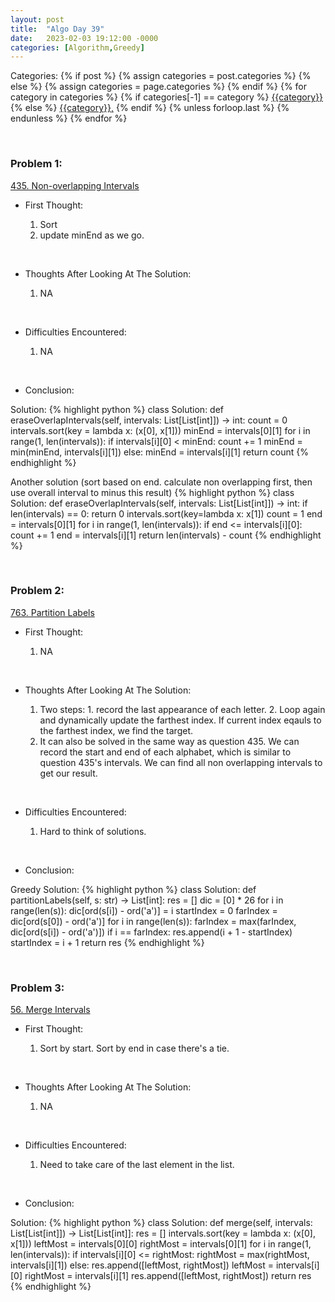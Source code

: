 ```yaml
---
layout: post
title:  "Algo Day 39"
date:   2023-02-03 19:12:00 -0000
categories: [Algorithm,Greedy]
---
```


<div class="post-categories">
  Categories:
  {% if post %}
    {% assign categories = post.categories %}
  {% else %}
    {% assign categories = page.categories %}
  {% endif %}
  {% for category in categories %}
    {% if categories[-1] == category %}
        <a href="{{site.baseurl}}/categories/#{{category|slugize}}">{{category}}</a>
    {% else %}
        <a href="{{site.baseurl}}/categories/#{{category|slugize}}">{{category}},</a>
    {% endif %}
  {% unless forloop.last %}&nbsp;{% endunless %}
  {% endfor %}
</div>

&nbsp;


### Problem 1:

[435. Non-overlapping Intervals](https://leetcode.com/problems/non-overlapping-intervals/)

* First Thought:

  1. Sort
  2. update minEnd as we go.

&nbsp;

* Thoughts After Looking At The Solution:

  1. NA

&nbsp;

* Difficulties Encountered:

  1. NA

&nbsp;

* Conclusion:

Solution:
  {% highlight python %}
    class Solution:
      def eraseOverlapIntervals(self, intervals: List[List[int]]) -> int:
          count = 0
          intervals.sort(key = lambda x: (x[0], x[1]))
          minEnd = intervals[0][1]
          for i in range(1, len(intervals)):
              if intervals[i][0] < minEnd:
                  count += 1
                  minEnd = min(minEnd, intervals[i][1])
              else:
                  minEnd = intervals[i][1]
          return count
  {% endhighlight %}

Another solution (sort based on end. calculate non overlapping first, then use overall interval to minus this result)
  {% highlight python %}
    class Solution:
      def eraseOverlapIntervals(self, intervals: List[List[int]]) -> int:
          if len(intervals) == 0: return 0
          intervals.sort(key=lambda x: x[1])
          count = 1
          end = intervals[0][1]
          for i in range(1, len(intervals)):
              if end <= intervals[i][0]:
                  count += 1
                  end = intervals[i][1]
          return len(intervals) - count
  {% endhighlight %}


&nbsp;

### Problem 2:

[763. Partition Labels](https://leetcode.com/problems/partition-labels/)

* First Thought:

  1. NA

&nbsp;

* Thoughts After Looking At The Solution:

  1. Two steps: 1. record the last appearance of each letter. 2. Loop again and dynamically update the farthest index. If current index eqauls to the farthest index, we find the target.
  2. It can also be solved in the same way as question 435. We can record the start and end of each alphabet, which is similar to question 435's intervals. We can find all non overlapping intervals to get our result.


&nbsp;

* Difficulties Encountered:

  1. Hard to think of solutions.


&nbsp;

* Conclusion:

Greedy Solution:
  {% highlight python %}
    class Solution:
        def partitionLabels(self, s: str) -> List[int]:
            res = []
            dic = [0] * 26
            for i in range(len(s)):
                dic[ord(s[i]) - ord('a')] = i
            startIndex = 0
            farIndex = dic[ord(s[0]) - ord('a')]
            for i in range(len(s)):
                farIndex = max(farIndex, dic[ord(s[i]) - ord('a')])
                if i == farIndex:
                    res.append(i + 1 - startIndex)
                    startIndex = i + 1
            return res
  {% endhighlight %}


&nbsp;

### Problem 3:

[56. Merge Intervals](https://leetcode.com/problems/merge-intervals/description/)

* First Thought:

  1. Sort by start. Sort by end in case there's a tie.

&nbsp;

* Thoughts After Looking At The Solution:

  1. NA

&nbsp;

* Difficulties Encountered:

  1. Need to take care of the last element in the list.

&nbsp;

* Conclusion:

Solution:
  {% highlight python %}
    class Solution:
        def merge(self, intervals: List[List[int]]) -> List[List[int]]:
            res = []
            intervals.sort(key = lambda x: (x[0], x[1]))
            leftMost = intervals[0][0]
            rightMost = intervals[0][1]
            for i in range(1, len(intervals)):
                if intervals[i][0] <= rightMost:
                    rightMost = max(rightMost, intervals[i][1])
                else:
                    res.append([leftMost, rightMost])
                    leftMost = intervals[i][0]
                    rightMost = intervals[i][1]
            res.append([leftMost, rightMost])
            return res
  {% endhighlight %}

&nbsp;